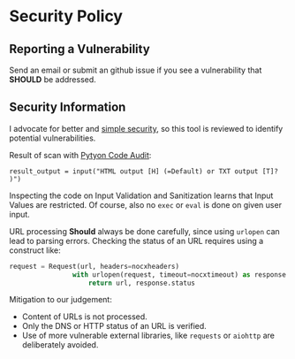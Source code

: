 # Security Policy


## Reporting a Vulnerability

Send an email or submit an github issue if you see a vulnerability that **SHOULD** be addressed.

## Security Information

I advocate for better and [simple security](simplifysecurity.nocomplexity.com), so this tool is reviewed to identify potential vulnerabilities.

Result of scan with [Pytyon Code Audit](https://nocomplexity.com/codeaudit/):
```
result_output = input("HTML output [H] (=Default) or TXT output [T]? )")
```

Inspecting the code on Input Validation and Sanitization learns that Input Values are restricted.
Of course, also no `exec` or `eval` is done on given user input.

URL processing **Should** always be done carefully, since using `urlopen` can lead to parsing errors.
Checking the status of an URL requires using a construct like:
```python
request = Request(url, headers=nocxheaders)
	            with urlopen(request, timeout=nocxtimeout) as response:
	                return url, response.status
```

Mitigation to our judgement:
* Content of URLs is not processed.
* Only the DNS or HTTP status of an URL is verified.
* Use of more vulnerable external libraries, like `requests` or `aiohttp` are deliberately avoided.



